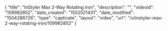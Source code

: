 {
    "title": "InStyler Max 2-Way Rotating Iron",
    "description": "",
    "videoid": "109982852",
    "date_created": "1502521431",
    "date_modified": "1504288726",
    "type": "captivate",
    "layout": "video",
    "url": "\/v\/instyler-max-2-way-rotating-iron\/109982852"
}